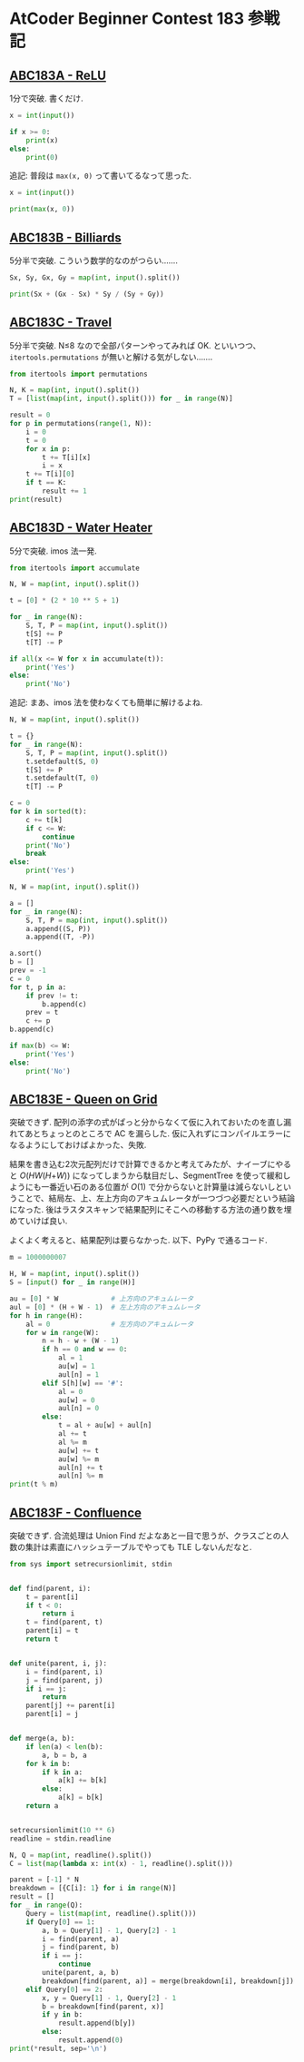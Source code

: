 # AtCoder Beginner Contest 183 参戦記

## [ABC183A - ReLU](https://atcoder.jp/contests/abc183/tasks/abc183_a)

1分で突破. 書くだけ.

```python
x = int(input())

if x >= 0:
    print(x)
else:
    print(0)
```

追記: 普段は `max(x, 0)` って書いてるなって思った.

```python
x = int(input())

print(max(x, 0))
```

## [ABC183B - Billiards](https://atcoder.jp/contests/abc183/tasks/abc183_b)

5分半で突破. こういう数学的なのがつらい…….

```python
Sx, Sy, Gx, Gy = map(int, input().split())

print(Sx + (Gx - Sx) * Sy / (Sy + Gy))
```

## [ABC183C - Travel](https://atcoder.jp/contests/abc183/tasks/abc183_c)

5分半で突破. N≤8 なので全部パターンやってみれば OK. といいつつ、`itertools.permutations` が無いと解ける気がしない…….

```python
from itertools import permutations

N, K = map(int, input().split())
T = [list(map(int, input().split())) for _ in range(N)]

result = 0
for p in permutations(range(1, N)):
    i = 0
    t = 0
    for x in p:
        t += T[i][x]
        i = x
    t += T[i][0]
    if t == K:
        result += 1
print(result)
```

## [ABC183D - Water Heater](https://atcoder.jp/contests/abc183/tasks/abc183_d)

5分で突破. imos 法一発.

```python
from itertools import accumulate

N, W = map(int, input().split())

t = [0] * (2 * 10 ** 5 + 1)

for _ in range(N):
    S, T, P = map(int, input().split())
    t[S] += P
    t[T] -= P

if all(x <= W for x in accumulate(t)):
    print('Yes')
else:
    print('No')
```

追記: まあ、imos 法を使わなくても簡単に解けるよね.

```python
N, W = map(int, input().split())

t = {}
for _ in range(N):
    S, T, P = map(int, input().split())
    t.setdefault(S, 0)
    t[S] += P
    t.setdefault(T, 0)
    t[T] -= P

c = 0
for k in sorted(t):
    c += t[k]
    if c <= W:
        continue
    print('No')
    break
else:
    print('Yes')
```

```python
N, W = map(int, input().split())

a = []
for _ in range(N):
    S, T, P = map(int, input().split())
    a.append((S, P))
    a.append((T, -P))

a.sort()
b = []
prev = -1
c = 0
for t, p in a:
    if prev != t:
        b.append(c)
    prev = t
    c += p
b.append(c)

if max(b) <= W:
    print('Yes')
else:
    print('No')
```

## [ABC183E - Queen on Grid](https://atcoder.jp/contests/abc183/tasks/abc183_e)

突破できず. 配列の添字の式がぱっと分からなくて仮に入れておいたのを直し漏れてあとちょっとのところで AC を漏らした. 仮に入れずにコンパイルエラーになるようにしておけばよかった、失敗.

結果を書き込む2次元配列だけで計算できるかと考えてみたが、ナイーブにやると *O*(*HW*(*H*+*W*)) になってしまうから駄目だし、SegmentTree を使って緩和しようにも一番近い石のある位置が *O*(1) で分からないと計算量は減らないしということで、結局左、上、左上方向のアキュムレータが一つづつ必要だという結論になった. 後はラスタスキャンで結果配列にそこへの移動する方法の通り数を埋めていけば良い.

よくよく考えると、結果配列は要らなかった. 以下、PyPy で通るコード.

```python
m = 1000000007

H, W = map(int, input().split())
S = [input() for _ in range(H)]

au = [0] * W             # 上方向のアキュムレータ
aul = [0] * (H + W - 1)  # 左上方向のアキュムレータ
for h in range(H):
    al = 0               # 左方向のアキュムレータ
    for w in range(W):
        n = h - w + (W - 1)
        if h == 0 and w == 0:
            al = 1
            au[w] = 1
            aul[n] = 1
        elif S[h][w] == '#':
            al = 0
            au[w] = 0
            aul[n] = 0
        else:
            t = al + au[w] + aul[n]
            al += t
            al %= m
            au[w] += t
            au[w] %= m
            aul[n] += t
            aul[n] %= m
print(t % m)
```

## [ABC183F - Confluence](https://atcoder.jp/contests/abc183/tasks/abc183_f)

突破できず. 合流処理は Union Find だよなあと一目で思うが、クラスごとの人数の集計は素直にハッシュテーブルでやっても TLE しないんだなと.

```python
from sys import setrecursionlimit, stdin


def find(parent, i):
    t = parent[i]
    if t < 0:
        return i
    t = find(parent, t)
    parent[i] = t
    return t


def unite(parent, i, j):
    i = find(parent, i)
    j = find(parent, j)
    if i == j:
        return
    parent[j] += parent[i]
    parent[i] = j


def merge(a, b):
    if len(a) < len(b):
        a, b = b, a
    for k in b:
        if k in a:
            a[k] += b[k]
        else:
            a[k] = b[k]
    return a


setrecursionlimit(10 ** 6)
readline = stdin.readline

N, Q = map(int, readline().split())
C = list(map(lambda x: int(x) - 1, readline().split()))

parent = [-1] * N
breakdown = [{C[i]: 1} for i in range(N)]
result = []
for _ in range(Q):
    Query = list(map(int, readline().split()))
    if Query[0] == 1:
        a, b = Query[1] - 1, Query[2] - 1
        i = find(parent, a)
        j = find(parent, b)
        if i == j:
            continue
        unite(parent, a, b)
        breakdown[find(parent, a)] = merge(breakdown[i], breakdown[j])
    elif Query[0] == 2:
        x, y = Query[1] - 1, Query[2] - 1
        b = breakdown[find(parent, x)]
        if y in b:
            result.append(b[y])
        else:
            result.append(0)
print(*result, sep='\n')
```
